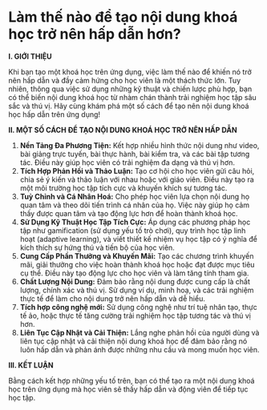 # Làm thế nào để tạo nội dung khoá học trở nên hấp dẫn hơn?

**I. GIỚI THIỆU**

Khi bạn tạo một khoá học trên ứng dụng, việc làm thế nào để khiến nó trở nên hấp dẫn và đầy cảm hứng cho học viên là một thách thức lớn. Tuy nhiên, thông qua việc sử dụng những kỹ thuật và chiến lược phù hợp, bạn có thể biến nội dung khoá học từ nhàm chán thành trải nghiệm học tập sâu sắc và thú vị. Hãy cùng khám phá một số cách để tạo nên nội dung khoá học hấp dẫn trên ứng dụng!&#x20;

**II. MỘT SỐ CÁCH ĐỂ TẠO NỘI DUNG KHOÁ HỌC TRỞ NÊN HẤP DẪN**

1. **Nền Tảng Đa Phương Tiện:** Kết hợp nhiều hình thức nội dung như video, bài giảng trực tuyến, bài thực hành, bài kiểm tra, và các bài tập tương tác. Điều này giúp học viên có trải nghiệm đa dạng và thú vị hơn.
2. **Tích Hợp Phản Hồi và Thảo Luận:** Tạo cơ hội cho học viên gửi câu hỏi, chia sẻ ý kiến và thảo luận với nhau hoặc với giáo viên. Điều này tạo ra một môi trường học tập tích cực và khuyến khích sự tương tác.
3. **Tuỳ Chỉnh và Cá Nhân Hoá:** Cho phép học viên lựa chọn nội dung họ quan tâm và theo dõi tiến trình cá nhân của họ. Việc này giúp họ cảm thấy được quan tâm và tạo động lực hơn để hoàn thành khoá học.
4. **Sử Dụng Kỹ Thuật Học Tập Tích Cực:** Áp dụng các phương pháp học tập như gamification (sử dụng yếu tố trò chơi), quy trình học tập linh hoạt (adaptive learning), và viết thiết kế nhiệm vụ học tập có ý nghĩa để kích thích sự hứng thú và tiến bộ của học viên.
5. **Cung Cấp Phần Thưởng và Khuyến Mãi:** Tạo các chương trình khuyến mãi, giải thưởng cho việc hoàn thành khoá học hoặc đạt được mục tiêu cụ thể. Điều này tạo động lực cho học viên và làm tăng tính tham gia.
6. **Chất Lượng Nội Dung:** Đảm bảo rằng nội dung được cung cấp là chất lượng, chính xác và thú vị. Sử dụng ví dụ, minh hoạ, và các trải nghiệm thực tế để làm cho nội dung trở nên hấp dẫn và dễ hiểu.&#x20;
7. **Tích hợp công nghệ mới:** Sử dụng công nghệ như trí tuệ nhân tạo, thực tế ảo, hoặc thực tế tăng cường trải nghiệm học tập tương tác và thú vị hơn.
8. **Liên Tục Cập Nhật và Cải Thiện:** Lắng nghe phản hồi của người dùng và liên tục cập nhật và cải thiện nội dung khoá học để đảm bảo rằng nó luôn hấp dẫn và phản ánh được những nhu cầu và mong muốn học viên.

**III. KẾT LUẬN**

Bằng cách kết hợp những yếu tố trên, bạn có thể tạo ra một nội dung khoá học trên ứng dụng mà học viên sẽ thấy hấp dẫn và động viên để tiếp tục học tập.

